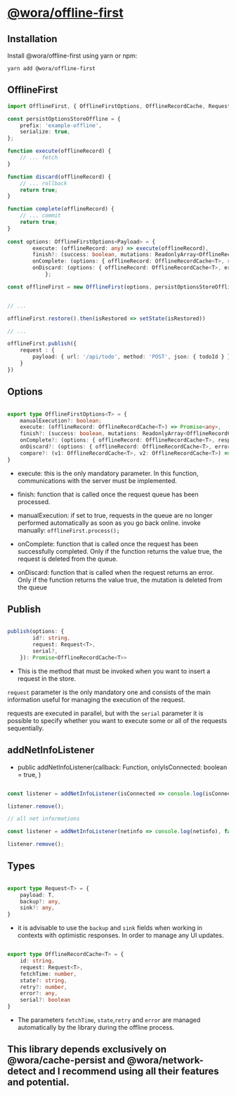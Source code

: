 # [@wora/offline-first](https://github.com/morrys/wora)


## Installation

Install @wora/offline-first using yarn or npm:

```
yarn add @wora/offline-first
```

## OfflineFirst


```ts
import OfflineFirst, { OfflineFirstOptions, OfflineRecordCache, Request } from "@wora/offline-first";

const persistOptionsStoreOffline = {
    prefix: 'example-offline',
    serialize: true,
};

function execute(offlineRecord) {
    // ... fetch
}

function discard(offlineRecord) {
    // ... rollback
    return true;
}

function complete(offlineRecord) {
    // ... commit
    return true;
}
    
const options: OfflineFirstOptions<Payload> = {
        execute: (offlineRecord: any) => execute(offlineRecord),
        finish?: (success: boolean, mutations: ReadonlyArray<OfflineRecordCache<T>> ) => void,
        onComplete: (options: { offlineRecord: OfflineRecordCache<T>, response: any }) => complete(options),
        onDiscard: (options: { offlineRecord: OfflineRecordCache<T>, error: any }) => discard(options),
            };

const offlineFirst = new OfflineFirst(options, persistOptionsStoreOffline);  


// ...

offlineFirst.restore().then(isRestored => setState(isRestored))

// ...

offlineFirst.publish({
    request : {
        payload: { url: '/api/todo', method: 'POST', json: { todoId } }
    }
})

```

## Options

```ts

export type OfflineFirstOptions<T> = {
    manualExecution?: boolean;
    execute: (offlineRecord: OfflineRecordCache<T>) => Promise<any>,
    finish?: (success: boolean, mutations: ReadonlyArray<OfflineRecordCache<T>> ) => void,
    onComplete?: (options: { offlineRecord: OfflineRecordCache<T>, response: any }) => boolean;
    onDiscard?: (options: { offlineRecord: OfflineRecordCache<T>, error: any }) => boolean;
    compare?: (v1: OfflineRecordCache<T>, v2: OfflineRecordCache<T>) => number;
}

```
* execute: this is the only mandatory parameter. In this function, communications with the server must be implemented.

* finish: function that is called once the request queue has been processed.

* manualExecution: if set to true, requests in the queue are no longer performed automatically as soon as you go back online. invoke manually: `offlineFirst.process();`

* onComplete: function that is called once the request has been successfully completed. Only if the function returns the value true, the request is deleted from the queue.

* onDiscard: function that is called when the request returns an error. Only if the function returns the value true, the mutation is deleted from the queue

## Publish

```ts

publish(options: {
        id?: string,
        request: Request<T>,
        serial?,
    }): Promise<OfflineRecordCache<T>>

```

* This is the method that must be invoked when you want to insert a request in the store. 

`request` parameter is the only mandatory one and consists of the main information useful for managing the execution of the request.

requests are executed in parallel, but with the `serial` parameter it is possible to specify whether you want to execute some or all of the requests sequentially.

## addNetInfoListener

* public addNetInfoListener(callback: Function, onlyIsConnected: boolean = true, )

```ts

const listener = addNetInfoListener(isConnected => console.log(isConnected));

listener.remove();

// all net informations

const listener = addNetInfoListener(netinfo => console.log(netinfo), false);

listener.remove();

```

## Types

```ts

export type Request<T> = {
    payload: T,
    backup?: any,
    sink?: any,
}

```

* it is advisable to use the `backup` and `sink` fields when working in contexts with optimistic responses. In order to manage any UI updates.


```ts

export type OfflineRecordCache<T> = {
    id: string,
    request: Request<T>,
    fetchTime: number,
    state?: string,
    retry?: number,
    error?: any,
    serial?: boolean
}

```

* The parameters `fetchTime`, `state`,`retry` and `error` are managed automatically by the library during the offline process.


## This library depends exclusively on @wora/cache-persist and @wora/network-detect and I recommend using all their features and potential.
